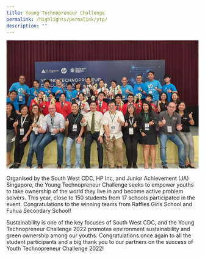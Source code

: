 ```yaml
---
title: Young Technopreneur Challenge
permalink: /highlights/permalink/ytp/
description: ""
---
```

![](/images/Highlights/292155972_10159808953576273_1045323223116388143_n.jpg)

Organised by the South West CDC, HP Inc, and Junior Achievement (JA) Singapore, the Young Technopreneur Challenge seeks to empower youths to take ownership of the world they live in and become active problem solvers. This year, close to 150 students from 17 schools participated in the event. Congratulations to the winning teams from Raffles Girls School and Fuhua Secondary School!

Sustainability is one of the key focuses of South West CDC, and the Young Technopreneur Challenge 2022 promotes environment sustainability and green ownership among our youths. Congratulations once again to all the student participants and a big thank you to our partners on the success of Youth Technopreneur Challenge 2022!